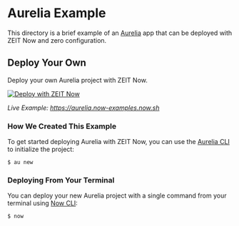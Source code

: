 # Aurelia Example

This directory is a brief example of an [Aurelia](https://aurelia.io/) app that can be deployed with ZEIT Now and zero configuration.


## Deploy Your Own

Deploy your own Aurelia project with ZEIT Now.

[![Deploy with ZEIT Now](https://zeit.co/button)](https://zeit.co/new/project?template=https://github.com/zeit/now-examples/tree/master/aurelia)

*Live Example: https://aurelia.now-examples.now.sh*

### How We Created This Example

To get started deploying Aurelia with ZEIT Now, you can use the [Aurelia CLI](https://aurelia.io/docs/cli/basics/) to initialize the project:

```shell
$ au new
```

### Deploying From Your Terminal

You can deploy your new Aurelia project with a single command from your terminal using [Now CLI](https://zeit.co/download):

```shell
$ now
```